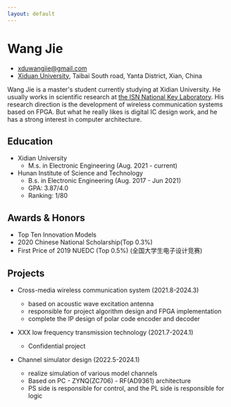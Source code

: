```yaml
---
layout: default
---
```


# Wang Jie

- xduwangjie@gmail.com
- [Xiduan University](https://en.wikipedia.org/wiki/Xidian_University), Taibai South road, Yanta District, Xian, China

Wang Jie is a master's student currently studying at Xidian University. He usually works in scientific research at [the ISN National Key Laboratory](https://isn.xidian.edu.cn/). His research direction is the development of wireless communication systems based on FPGA. But what he really likes is digital IC design work, and he has a strong interest in computer architecture.

## Education

- Xidian University
  - M.s. in Electronic Engineering (Aug. 2021 - current)
- Hunan Institute of Science and Technology
  - B.s. in Electronic Engineering (Aug. 2017 - Jun 2021)
  - GPA: 3.87/4.0
  - Ranking: 1/80

## Awards & Honors 

- Top Ten Innovation Models
- 2020 Chinese National Scholarship(Top 0.3%)
- First Price of 2019 NUEDC (Top 0.5%) (全国大学生电子设计竞赛)

## Projects

- Cross-media wireless communication system (2021.8-2024.3)
  - based on acoustic wave excitation antenna
  - responsible for project algorithm design and FPGA implementation
  - complete the IP design of polar code encoder and decoder

- XXX low frequency transmission technology (2021.7-2024.1)
  - Confidential project

- Channel simulator design (2022.5-2024.1)
  - realize simulation of various model channels
  - Based on PC - ZYNQ(ZC706) - RF(AD9361) architecture
  - PS side is responsible for control, and the PL side is responsible for logic


